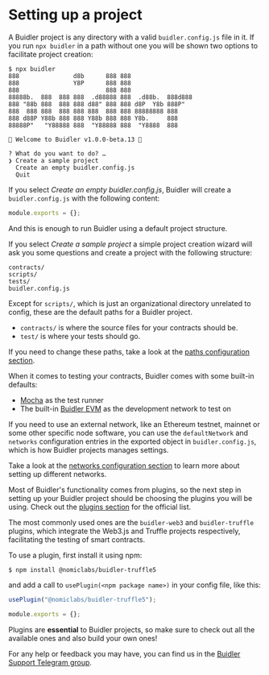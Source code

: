 # Setting up a project

A Buidler project is any directory with a valid `buidler.config.js` file in it. If you run `npx buidler` in a path without one you will be shown two options to facilitate project creation:
```
$ npx buidler
888               d8b      888 888
888               Y8P      888 888
888                        888 888
88888b.  888  888 888  .d88888 888  .d88b.  888d888
888 "88b 888  888 888 d88" 888 888 d8P  Y8b 888P"
888  888 888  888 888 888  888 888 88888888 888
888 d88P Y88b 888 888 Y88b 888 888 Y8b.     888
88888P"   "Y88888 888  "Y88888 888  "Y8888  888

👷 Welcome to Buidler v1.0.0-beta.13 👷‍‍

? What do you want to do? …
❯ Create a sample project
  Create an empty buidler.config.js
  Quit
```

If you select _Create an empty buidler.config.js_, Buidler will create a `buidler.config.js` with the following content:
```js
module.exports = {};
```
And this is enough to run Buidler using a default project structure. 

If you select _Create a sample project_ a simple project creation wizard will ask you some questions and create a project with the following structure:
```
contracts/
scripts/
tests/
buidler.config.js
```

Except for `scripts/`, which is just an organizational directory unrelated to config, these are the default paths for a Buidler project.

- `contracts/` is where the source files for your contracts should be.
- `test/` is where your tests should go.

If you need to change these paths, take a look at the [paths configuration section](/reference/#path-configuration).

When it comes to testing your contracts, Buidler comes with some built-in defaults:
- [Mocha](https://mochajs.org/) as the test runner
- The built-in [Buidler EVM]() as the development network to test on

If you need to use an external network, like an Ethereum testnet, mainnet or some other specific node software, you can use the `defaultNetwork` and `networks` configuration entries in the exported object in `buidler.config.js`, which is how Buidler projects manages settings.

Take a look at the [networks configuration section](/reference/#networks-configuration) to learn more about setting up different networks.

Most of Buidler's functionality comes from plugins, so the next step in setting up your Buidler project should be choosing the plugins you will be using. Check out the [plugins section](/plugins/) for the official list.

The most commonly used ones are the `buidler-web3` and `buidler-truffle` plugins, which integrate the Web3.js and Truffle projects respectively, facilitating the testing of smart contracts.

To use a plugin, first install it using npm:
```
$ npm install @nomiclabs/buidler-truffle5
```

and add a call to `usePlugin(<npm package name>)` in your config file, like this:

```js
usePlugin("@nomiclabs/buidler-truffle5");

module.exports = {};
```

Plugins are **essential** to Buidler projects, so make sure to check out all the available ones and also build your own ones!

For any help or feedback you may have, you can find us in the [Buidler Support Telegram group](http://t.me/BuidlerSupport).


